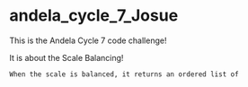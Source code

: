 # andela_cycle_7_Josue


This is the Andela Cycle 7 code challenge!

It is about the Scale Balancing!

	When the scale is balanced, it returns an ordered list of 
